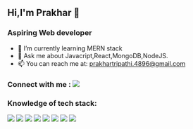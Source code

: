 ## Hi,I'm Prakhar 👋
### Aspiring Web developer

- 🌱 I’m currently learning MERN stack
- 💬 Ask me about Javacript,React,MongoDB,NodeJS.
- 📫 You can reach me at: prakhartripathi.4896@gmail.com

### Connect with me : <img src="https://img.shields.io/badge/LinkedIn-0077B5?style=for-the-badge&logo=linkedin&logoColor=white" href="https://www.linkedin.com/in/prakhar-tripathi489/"> 

### Knowledge of tech stack:
<img src=	  "https://img.shields.io/badge/HTML5-E34F26?style=for-the-badge&logo=html5&logoColor=white" />
<img src=   "https://img.shields.io/badge/CSS3-1572B6?style=for-the-badge&logo=css3&logoColor=white" />
<img src=   "https://img.shields.io/badge/JavaScript-323330?style=for-the-badge&logo=javascript&logoColor=F7DF1E" />
<img src=   "https://img.shields.io/badge/C-00599C?style=for-the-badge&logo=c&logoColor=white" />
<img src=   "https://img.shields.io/badge/MongoDB-4EA94B?style=for-the-badge&logo=mongodb&logoColor=white" />
<img src=   "https://img.shields.io/badge/Express.js-000000?style=for-the-badge&logo=express&logoColor=white" />
<img src=   "https://img.shields.io/badge/React-20232A?style=for-the-badge&logo=react&logoColor=61DAFB" />
<img src=   "https://img.shields.io/badge/Node.js-339933?style=for-the-badge&logo=nodedotjs&logoColor=white" />
